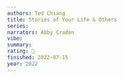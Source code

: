 ```yaml
---
authors: Ted Chiang
title: Stories of Your Life & Others
series:
narrators: Abby Craden
vibe:
summary:
rating: 🤌
finished: 2022-07-15
year: 2022
---
```

